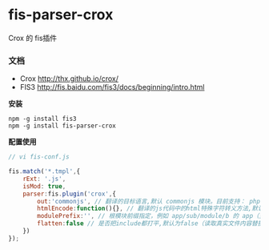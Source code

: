 fis-parser-crox
==================

Crox 的 fis插件

### 文档

- Crox http://thx.github.io/crox/
- FIS3 http://fis.baidu.com/fis3/docs/beginning/intro.html

**安装**

```
npm -g install fis3
npm -g install fis-parser-crox
```

**配置使用**

```js
// vi fis-conf.js

fis.match('*.tmpl',{
    rExt: '.js',
    isMod: true,
    parser:fis.plugin('crox',{
        out:'commonjs', // 翻译的目标语言,默认 commonjs 模块。目前支持： php | vm | commonjs | cmd | amd
        htmlEncode:function(){}, // 翻译的js代码中的html特殊字符转义方法,默认会用实体字符替换尖括号（主要用于js相关翻译）
        modulePrefix:'', // 根模块前缀指定，例如 app/sub/module/b 的 app（主要用于js模块的翻译）
        flatten:false // 是否把include都打平,默认为false（读取真实文件内容替换）
    })
});
```
